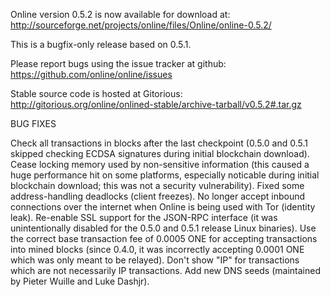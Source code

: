 Online version 0.5.2 is now available for download at:
http://sourceforge.net/projects/online/files/Online/online-0.5.2/

This is a bugfix-only release based on 0.5.1.

Please report bugs using the issue tracker at github:
https://github.com/online/online/issues

Stable source code is hosted at Gitorious:
http://gitorious.org/online/onlined-stable/archive-tarball/v0.5.2#.tar.gz

BUG FIXES

Check all transactions in blocks after the last checkpoint (0.5.0 and 0.5.1 skipped checking ECDSA signatures during initial blockchain download).
Cease locking memory used by non-sensitive information (this caused a huge performance hit on some platforms, especially noticable during initial blockchain download; this was
not a security vulnerability).
Fixed some address-handling deadlocks (client freezes).
No longer accept inbound connections over the internet when Online is being used with Tor (identity leak).
Re-enable SSL support for the JSON-RPC interface (it was unintentionally disabled for the 0.5.0 and 0.5.1 release Linux binaries).
Use the correct base transaction fee of 0.0005 ONE for accepting transactions into mined blocks (since 0.4.0, it was incorrectly accepting 0.0001 ONE which was only meant to be relayed).
Don't show "IP" for transactions which are not necessarily IP transactions.
Add new DNS seeds (maintained by Pieter Wuille and Luke Dashjr).
